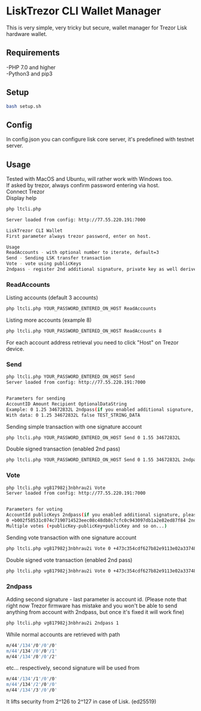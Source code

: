 # LiskTrezor CLI Wallet Manager

This is very simple, very tricky but secure, wallet manager for Trezor Lisk hardware wallet.

## Requirements
-PHP 7.0 and higher<br>
-Python3 and pip3<br>

## Setup
```sh
bash setup.sh
```

## Config
In config.json you can configure lisk core server, it's predefined with testnet server.

## Usage
Tested with MacOS and Ubuntu, will rather work with Windows too.<br> If asked by trezor, always confirm password entering via host.<br>
Connect Trezor<br>
Display help
```sh
php ltcli.php

Server loaded from config: http://77.55.220.191:7000

LiskTrezor CLI Wallet
First parameter always trezor password, enter on host.

Usage
ReadAccounts - with optional number to iterate, default=3
Send - Sending LSK transfer transaction
Vote - vote using publicKeys
2ndpass - register 2nd additional signature, private key as well derived form same device master seed
```

### ReadAccounts
Listing accounts (default 3 accounts)
```sh
php ltcli.php YOUR_PASSWORD_ENTERED_ON_HOST ReadAccounts
```
Listing more accounts (example 8)
```sh
php ltcli.php YOUR_PASSWORD_ENTERED_ON_HOST ReadAccounts 8
```
For each account address retrieval you need to click "Host" on Trezor device.

### Send
```sh
php ltcli.php YOUR_PASSWORD_ENTERED_ON_HOST Send        
Server loaded from config: http://77.55.220.191:7000


Parameters for sending
AccountID Amount Recipient OptionalDataString
Example: 0 1.25 34672832L 2ndpass(if you enabled additional signature, please pass string 2ndpass, if not, add nothing)
With data: 0 1.25 34672832L false TEST_STRING_DATA
```

Sending simple transaction with one signature account
```sh
php ltcli.php YOUR_PASSWORD_ENTERED_ON_HOST Send 0 1.55 34672832L
```
Double signed transaction (enabled 2nd pass)
```sh
php ltcli.php YOUR_PASSWORD_ENTERED_ON_HOST Send 0 1.55 34672832L 2ndpass
```

### Vote
```sh
php ltcli.php vg817982j3nbhrau2i Vote        
Server loaded from config: http://77.55.220.191:7000


Parameters for voting
AccountId publicKeys 2ndpass(if you enabled additional signature, please pass string 2ndpass, if not, add nothing)
0 +b002f58531c074c7190714523eec08c48db8c7cfc0c943097db1a2e82ed87f84 2ndpass
Multiple votes (+publicKey-publicKey+publicKey and so on...)
```

Sending vote transaction with one signature account
```sh
php ltcli.php vg817982j3nbhrau2i Vote 0 +473c354cdf627b82e9113e02a337486dd3afc5615eb71ffd311c5a0beda37b8c
```
Double signed vote transaction (enabled 2nd pass)
```sh
php ltcli.php vg817982j3nbhrau2i Vote 0 +473c354cdf627b82e9113e02a337486dd3afc5615eb71ffd311c5a0beda37b8c 2ndpass
```

### 2ndpass
Adding second signature - last parameter is account id. (Please note that right now Trezor firmware has mistake and you won't be able to send anything from account with 2ndpass, but once it's fixed it will work fine)
```sh
php ltcli.php vg817982j3nbhrau2i 2ndpass 1
```
While normal accounts are retrieved with path
```sh
m/44'/134'/0'/0'/0'
m/44'/134'/0'/0'/1'
m/44'/134'/0'/0'/2'
```
etc... respectively, second signature will be used from
```sh
m/44'/134'/1'/0'/0'
m/44'/134'/2'/0'/0'
m/44'/134'/3'/0'/0'
```
It lifts security from 2^126 to 2^127 in case of Lisk. (ed25519)
